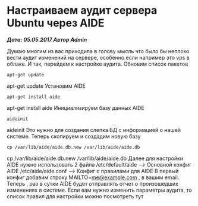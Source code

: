 # Настраиваем аудит сервера Ubuntu через AIDE                	  
***Дата: 05.05.2017 Автор Admin***

Думаю многим из вас приходила в голову мысль что было бы неплохо вести аудит изменений на сервере, особенно если например это vps в облаке. 
И так, перейдем к настройке аудита.
Обновим список пакетов
```
apt-get update
```
apt-get update
Установим AIDE
```
apt-get install aide
```
apt-get install aide
Инициализируем базу данных AIDE
```
aideinit
```
aideinit
Это нужно для создания слепка БД с информацией о нашей системе.
Теперь скопируем и создадим новую базу
```
cp /var/lib/aide/aide.db.new /var/lib/aide/aide.db
```
cp /var/lib/aide/aide.db.new /var/lib/aide/aide.db
Далее для настройки AIDE нужно использовать 2 файла
/etc/default/aide –&gt; Основной конфиг AIDE
/etc/aide/aide.conf –&gt; Конфиг с правилами для AIDE
В первый конфиг добавим строку MAILTO=me@example.com , в вашим email.
Теперь , раз в сутки AIDE будет отправлять отчет о произошедших изменениях в системе.
Если вам нужно изменить параметры аудита, то список правил для настройки можно посмотреть тут
